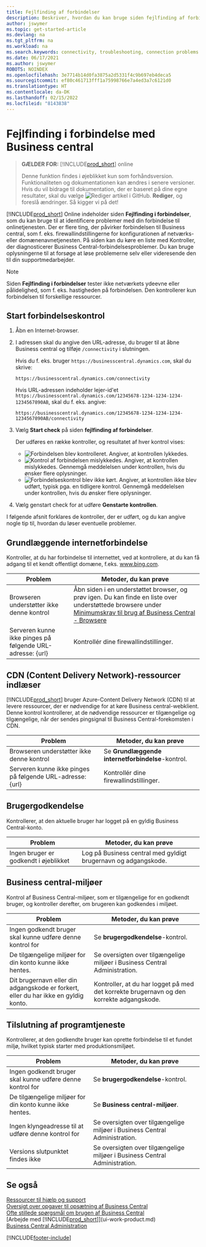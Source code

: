 ```yaml
---
title: Fejlfinding af forbindelser
description: Beskriver, hvordan du kan bruge siden fejlfinding af forbindelser til at identificere og løse problemer med at oprette forbindelse til Business central online.
author: jswymer
ms.topic: get-started-article
ms.devlang: na
ms.tgt_pltfrm: na
ms.workload: na
ms.search.keywords: connectivity, troubleshooting, connection problems
ms.date: 06/17/2021
ms.author: jswymer
ROBOTS: NOINDEX
ms.openlocfilehash: 3e7714b14d0fa3875a2d5331f4c9b697eb4deca5
ms.sourcegitcommit: ef80c461713fff1a75998766e7a4ed3a7c6121d0
ms.translationtype: HT
ms.contentlocale: da-DK
ms.lasthandoff: 02/15/2022
ms.locfileid: "8143838"
---
```

# <a name="troubleshoot-connectivity-for-business-central"></a>Fejlfinding i forbindelse med Business central

> **GÆLDER FOR:** [!INCLUDE[prod_short](includes/prod_short.md)] online
>
> Denne funktion findes i øjeblikket kun som forhåndsversion. Funktionaliteten og dokumentationen kan ændres i senere versioner. Hvis du vil bidrage til dokumentation, der er baseret på dine egne resultater, skal du vælge ![Rediger artikel i GitHub.](media/github-edit-pencil.png) **Rediger**, og foreslå ændringer. Så kigger vi på det!

[!INCLUDE[prod_short](includes/prod_short.md)] Online indeholder siden **Fejlfinding i forbindelser**, som du kan bruge til at identificere problemer med din forbindelse til onlinetjenesten. Der er flere ting, der påvirker forbindelsen til Business central, som f. eks. firewallindstillingerne for konfigurationen af netværks-eller domænenavnetjenesten. På siden kan du køre en liste med Kontroller, der diagnosticerer Business Central-forbindelsesproblemer. Du kan bruge oplysningerne til at forsøge at løse problemerne selv eller videresende den til din supportmedarbejder.

> [!NOTE]
> Siden **Fejlfinding i forbindelser** tester ikke netværkets ydeevne eller pålidelighed, som f. eks. hastigheden på forbindelsen. Den kontrollerer kun forbindelsen til forskellige ressourcer.

## <a name="start-the-connectivity-check"></a>Start forbindelseskontrol 

1. Åbn en Internet-browser.
2. I adressen skal du angive den URL-adresse, du bruger til at åbne Business central og tilføje `/connectivity` i slutningen. 

    Hvis du f. eks. bruger `https://businesscentral.dynamics.com`, skal du skrive:

    ```http
    https://businesscentral.dynamics.com/connectivity
    ```

    Hvis URL-adressen indeholder lejer-id'et `https://businesscentral.dynamics.com/12345678-1234-1234-1234-1234567890AB`, skal du f. eks. angive:

    ```http
    https://businesscentral.dynamics.com/12345678-1234-1234-1234-1234567890AB/connectivity
    ```
 
3. Vælg **Start check** på siden **fejlfinding af forbindelser**.

    Der udføres en række kontroller, og resultatet af hver kontrol vises:

    - ![Forbindelsen blev kontrolleret.](media/connectivity-check.png) Angiver, at kontrollen lykkedes.
    - ![Kontrol af forbindelsen mislykkedes.](media/connectivity-failed.png) Angiver, at kontrollen mislykkedes. Gennemgå meddelelsen under kontrollen, hvis du ønsker flere oplysninger.
    - ![Forbindelseskontrol blev ikke kørt.](media/connectivity-blocked.png) Angiver, at kontrollen ikke blev udført, typisk pga. en tidligere kontrol. Gennemgå meddelelsen under kontrollen, hvis du ønsker flere oplysninger.

4. Vælg genstart check for at udføre **Genstarte kontrollen**.

I følgende afsnit forklares de kontroller, der er udført, og du kan angive nogle tip til, hvordan du løser eventuelle problemer.

## <a name="basic-internet-connectivity"></a>Grundlæggende internetforbindelse

Kontroller, at du har forbindelse til internettet, ved at kontrollere, at du kan få adgang til et kendt offentligt domæne, f.eks. www.bing.com.

|Problem|Metoder, du kan prøve|
|-------|-------------|
|Browseren understøtter ikke denne kontrol|Åbn siden i en understøttet browser, og prøv igen. Du kan finde en liste over understøttede browsere under [Minimumskrav til brug af Business Central - Browsere](product-requirements.md#browsers)|
|Serveren kunne ikke pinges på følgende URL-adresse: {url}|Kontrollér dine firewallindstillinger.|

## <a name="cdn-content-delivery-network-resources-loading"></a>CDN (Content Delivery Network)-ressourcer indlæser

[!INCLUDE[prod_short](includes/prod_short.md)] bruger Azure-Content Delivery Network (CDN) til at levere ressourcer, der er nødvendige for at køre Business central-webklient. Denne kontrol kontrollerer, at de nødvendige ressourcer er tilgængelige og tilgængelige, når der sendes pingsignal til Business Central-forekomsten i CDN.

|Problem|Metoder, du kan prøve|
|-------|-------------|
|Browseren understøtter ikke denne kontrol|Se **Grundlæggende internetforbindelse**-kontrol.|
|Serveren kunne ikke pinges på følgende URL-adresse: {url}|Kontrollér dine firewallindstillinger.|

## <a name="user-authentication"></a>Brugergodkendelse

Kontrollerer, at den aktuelle bruger har logget på en gyldig Business Central-konto.

|Problem|Metoder, du kan prøve|
|-------|-------------|
|Ingen bruger er godkendt i øjeblikket|Log på Business central med gyldigt brugernavn og adgangskode.|

## <a name="business-central-environments-discovery"></a>Business central-miljøer

Kontrol af Business Central-miljøer, som er tilgængelige for en godkendt bruger, og kontroller derefter, om brugeren kan godkendes i miljøet.
<!-- example: Your user name or password is incorrect, or you do not have a valid account.. Request duration: 332 milliseconds)-->

|Problem|Metoder, du kan prøve|
|-------|-------------|
|Ingen godkendt bruger skal kunne udføre denne kontrol for|Se **brugergodkendelse**-kontrol.|
|De tilgængelige miljøer for din konto kunne ikke hentes.|Se oversigten over tilgængelige miljøer i Business Central Administration.|
|Dit brugernavn eller din adgangskode er forkert, eller du har ikke en gyldig konto.| Kontroller, at du har logget på med det korrekte brugernavn og den korrekte adgangskode.|

## <a name="application-service-connectivity"></a>Tilslutning af programtjeneste

Kontrollerer, at den godkendte bruger kan oprette forbindelse til et fundet miljø, hvilket typisk starter med produktionsmiljøet.

|Problem|Metoder, du kan prøve|
|-------|-------------|
|Ingen godkendt bruger skal kunne udføre denne kontrol for|Se **brugergodkendelse**-kontrol.|
|De tilgængelige miljøer for din konto kunne ikke hentes.|Se **Business central-miljøer**.|
|Ingen klyngeadresse til at udføre denne kontrol for|Se oversigten over tilgængelige miljøer i Business Central Administration.|
|Versions slutpunktet findes ikke|Se oversigten over tilgængelige miljøer i Business Central Administration.|

## <a name="see-also"></a>Se også

[Ressourcer til hjælp og support](product-help-and-support.md)  
[Oversigt over opgaver til opsætning af Business Central](setup.md)  
[Ofte stillede spørgsmål om brugen af Business Central](across-faq.yml)  
[Arbejde med [!INCLUDE[prod_short](includes/prod_short.md)]](ui-work-product.md)  
[Business Central Administration](/dynamics365/business-central/dev-itpro/administration/tenant-admin-center)

[!INCLUDE[footer-include](includes/footer-banner.md)]
